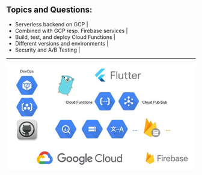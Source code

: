 ## Topics and Questions: 

- Serverless backend on GCP |
- Combined with GCP resp. Firebase services |
- Build, test, and deploy Cloud Functions |
- Different versions and environments |
- Security and A/B Testing |

---

![Intro](presentation/assets/image/intro.jpg)